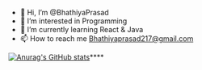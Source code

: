 - 👋 Hi, I’m @BhathiyaPrasad
- 👀 I’m interested in Programming
- 🌱 I’m currently learning React & Java
- 📫 How to reach me Bhathiyaprasad217@gmail.com

<!---
BhathiyaPrasad/BhathiyaPrasad is a ✨ special ✨ repository because its `README.md` (this file) appears on your GitHub profile.
You can click the Preview link to take a look at your changes.
--->

[![Anurag's GitHub stats](https://github-readme-stats.vercel.app/api?username=anuraghazra)](https://github.com/anuraghazra/github-readme-stats)****
